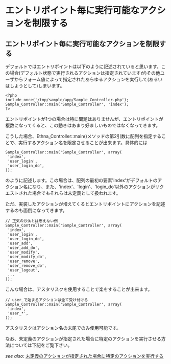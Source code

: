 # エントリポイント毎に実行可能なアクションを制限する

## エントリポイント毎に実行可能なアクションを制限する

デフォルトではエントリポイントは以下のように記述されていると思います。この場合(デフォルト状態で実行されるアクションは指定されていますが)その他ユーザからフォーム値によって指定されたあらゆるアクションを実行して(あるいはしようとして)しまいます。

    <?php
    include_once('/tmp/sample/app/Sample_Controller.php');
    Sample_Controller::main('Sample_Controller', 'index');
    ?>

エントリポイントが1つの場合は特に問題はありませんが、エントリポイントが複数になってくると、この動きはあまり好ましいものではなくなってきます。

こうした場合、Ethna\_Controller::main()メソッドの第2引数に配列を指定することで、実行するアクション名を限定させることが出来ます。具体的には

    Sample_Controller::main('Sample_Controller', array(
     'index',
     'user_login',
     'user_login_do',
    ));

のように記述します。この場合は、配列の最初の要素'index'がデフォルトのアクション名になり、また、'index'、'login'、'login\_do'以外のアクションがリクエストされた場合でもそれらは未定義として扱われます。

ただ、実装したアクションが増えてくるとエントリポイントにアクションを記述するのも面倒になってきます。

    // 正気の沙汰とは思えない例
    Sample_Controller::main('Sample_Controller', array(
     'index',
     'user_login',
     'user_login_do',
     'user_add',
     'user_add_do',
     'user_modify',
     'user_modify_do',
     'user_remove',
     'user_remove_do',
     'user_logout',
     ...
    ));

こんな場合は、アスタリスクを使用することで楽をすることが出来ます。

    // user_で始まるアクションは全て受け付ける
    Sample_Controller::main('Sample_Controller', array(
     'index',
     'user_*',
    ));

アスタリスクはアクション名の末尾でのみ使用可能です。

なお、未定義のアクションが指定された場合に特定のアクションを実行させる方法については下記をご覧下さい。

_see also:_ [未定義のアクションが指定された場合に特定のアクションを実行する](dev_guide-app-fallbackentrypoint.md "ethna-document-dev\_guide-app-fallbackentrypoint (1240d)")

